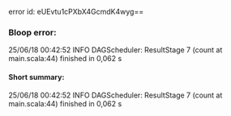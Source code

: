 error id: eUEvtu1cPXbX4GcmdK4wyg==
### Bloop error:

25/06/18 00:42:52 INFO DAGScheduler: ResultStage 7 (count at main.scala:44) finished in 0,062 s
#### Short summary: 

25/06/18 00:42:52 INFO DAGScheduler: ResultStage 7 (count at main.scala:44) finished in 0,062 s
